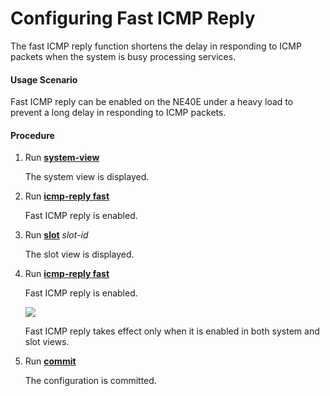Configuring Fast ICMP Reply
===========================

The fast ICMP reply function shortens the delay in responding to ICMP packets when the system is busy processing services.

#### Usage Scenario

Fast ICMP reply can be enabled on the NE40E under a heavy load to prevent a long delay in responding to ICMP packets.


#### Procedure

1. Run [**system-view**](cmdqueryname=system-view)
   
   
   
   The system view is displayed.
2. Run [**icmp-reply fast**](cmdqueryname=icmp-reply+fast)
   
   
   
   Fast ICMP reply is enabled.
3. Run [**slot**](cmdqueryname=slot) *slot-id*
   
   
   
   The slot view is displayed.
4. Run [**icmp-reply fast**](cmdqueryname=icmp-reply+fast)
   
   
   
   Fast ICMP reply is enabled.
   
   
   
   ![](../../../../public_sys-resources/notice_3.0-en-us.png) 
   
   Fast ICMP reply takes effect only when it is enabled in both system and slot views.
5. Run [**commit**](cmdqueryname=commit)
   
   
   
   The configuration is committed.